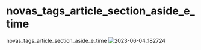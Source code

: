 # novas_tags_article_section_aside_e_time
 novas_tags_article_section_aside_e_time
![2023-06-04_182724](https://github.com/heberoffice21/novas_tags_article_section_aside_e_time/assets/108032085/b57f5dd1-5b8c-408c-86b1-1d0b1718aa01)

